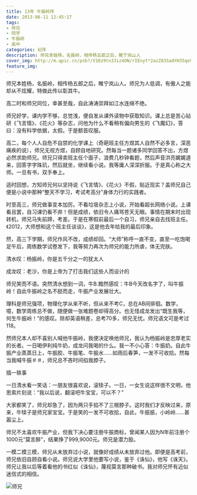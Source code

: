 ```yaml
---
title: 13年 牛振岭传
date: 2013-06-11 12:45:17
tags:
- 师兄
- 同学
- 牛振岭
- 高中
categories: 纪年
description: 师兄本姓杨，名振岭，相传杨五郎之后，睢宁岚山人
cover_img: http://m.qpic.cn/psb?/V10z9tn33iz4ON/rIEnyt*2azZ83SadYH35qe9rub9Fb1q8ymUq4bkdVWA!/b/dE8BAAAAAAAA&bo=gAc4BAAAAAARB4s!&rf=viewer_4
feature_img: 
---
```




师兄本姓杨，名振岭，相传杨五郎之后，睢宁岚山人。师兄为人低调，有傲人之能却从不炫耀，特做此传以彰其牛。

高二时和师兄同位，幸甚至哉，自此涛涛崇拜如江水连绵不绝。

师兄好学，课内学不够，总觉浅，便自发从课外读物中获取知识。课上总是苦心钻研《飞言情》、《花火》等杂志，问他为什么不看稍有偏向男生的《飞魔幻》，答曰：没有科学依据，太假。于是额首叹服。

高二，每个人人自危不自禁的化学课上（奇葩班主任方煜其人自然不必多言，深恶痛疾的说），师兄无视方煜，自顾自地研究。然每当一题诸多同学回答不出，方煜必然求助师兄。师兄只得卖班主任个面子，浪费几秒钟看题，然后声音洪亮娓娓道来，回答字字珠玑，然后就坐，继续看小说。我等庸人深深折服。于是真心称之大师。一旦有书，双手奉上。

适时回想，方知师兄何以坚持说《飞言情》、《花火》不假，贴近现实？盖师兄自己便是小说中那种“整天不学习，考试考高分”身体力行的实践者。

时至高三，师兄做事变本加厉。不看垃圾杂志上小说，开始看超长网络小说。上课看且罢，自习课仍看不弃！但是成绩，依旧令人痛骂苍天无眼。事情在期末时出现转机，师兄马失前蹄，考差。于是在寒假前最后一个自习，师兄亲自去找班主任。《2012，大师想和这个班主任谈谈》，这是他去年给我的最后印象。

然，高三下学期，师兄作风不改，成绩却回。“大师”称呼一直不变，直至一吃饱喝足午后，周练数学试卷发下，我等努力再次为师兄的能力所虐，体无完肤。

清水叹：杨振岭，你是五千分之一的犹太人

成龙叹：老沙，你是上帝为了打击我们这些人而设计的

师兄笑而不语。突然清水想到一词，牛B.黯然感叹：牛B今天改名字了，叫牛振岭！自此牛振岭之名不胫而走，牛振产业发展壮大。

理科是师兄强项，物理化学从来不听，但从来不考C，总在AB间徘徊。数学，噫，数学周练总不做，随便做一张难题卷却得高分。也无怪成龙发出“既生我等，何生牛振岭！”的感叹。除却英语稍差，总考70多，师兄无忧。师兄语文可是考过118。

然师兄本人却不喜别人喊他牛振岭，我便决定唤他师兄，我认为杨振岭是忠厚老实的长者。一日喝伊利纯牛奶，成龙问我喝的什么。我一不小心答：牛振奶。自此牛振产业蒸蒸日上，牛振胶、牛振笔、牛振水……如雨后春笋，一发不可收拾。然每当我喊牛振＃＃，师兄总不吝时间掐我脖子。

插一轶事

  一日清水看一笑话：一朋友很喜欢说，滚犊子。一日，一女生说这样很不文明，他思索片刻说：“我以后说，翻滚吧牛宝宝，可以不？”

大家都笑了，师兄却急了，因为两只手掐不了三根脖子。这时我们才反映过来，原来，牛犊子是师兄家宝宝。于是笑的一发不可收拾，自此，牛振振，小岭岭……甚嚣尘上。

师兄不太喜欢牛振产业，但我下决心要注册牛振商标，曾闻某人因为N年前注册个1000元“莫言醉”，结果挣了999,9000元。师兄是潜力股。

一模二模三模，师兄从未放弃过小说，就像好成绩从未放弃过他。即便是高考前，师兄依旧自顾自看小说。师兄说大学里他要写小说，鉴于《诛仙》，他写《诛天》。师兄让我以后等着看他的书红似《诛仙》，蔑视莫言那种破书。我对师兄怀有近似迷信式的相信。

![师兄](http://a4.qpic.cn/psb?/6ee074a0-6b62-4061-a4b1-8a668bfe6415/TSU16.kpqUr8iV0jKeetHX8EbjH6cWCjWl6WvHO6.C0!/b/dOeuBZj5CQAA&ek=1&kp=1&pt=0&bo=WAIgA1gCIAMBACc!&tl=3&su=5147337217&tm=1569643200&sce=0-12-12&rf=2-9)